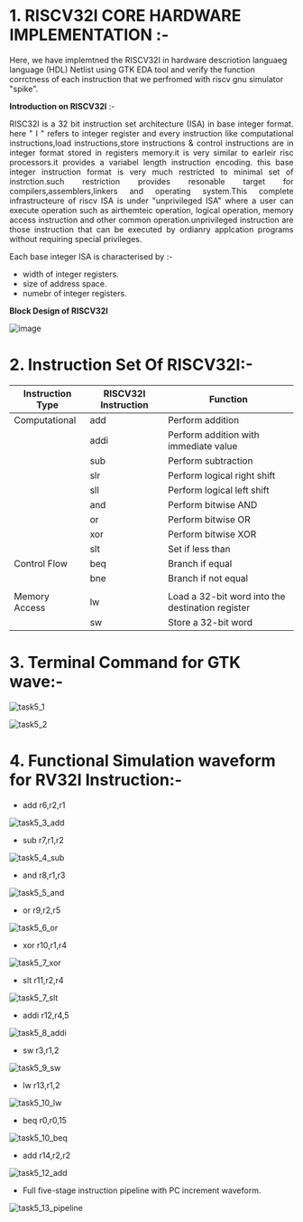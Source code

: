 # 1. RISCV32I CORE HARDWARE IMPLEMENTATION :-

Here, we have implemtned the RISCV32I in hardware descriotion languaeg language (HDL) Netlist  using GTK EDA tool and verify the function corrctness of each instruction
that we perfromed with riscv gnu simulator "spike".

**Introduction on RISCV32I** :-
<div style="text-align: justify"> 
RISC32I is a 32 bit instruction set architecture (ISA) in base integer format. here " I " refers to integer register and every instruction like computational instructions,load instructions,store instructions & control instructions are in integer format stored in registers memory.it is very similar to earleir risc processors.it provides a 
variabel length instruction encoding. this base integer instruction format is very much restricted to minimal set of instrction.such restriction provides resonable target 
for compilers,assemblers,linkers and operating system.This complete infrastructeure of riscv ISA is under "unprivileged ISA" where a user  can execute operation such as 
airthemteic operation, logical operation, memory access instruction and other common operation.unprivileged instruction are those instruction that can be executed by ordianry
applcation programs without requiring special privileges.
</div>

Each base integer ISA is characterised by :-

  - width of integer registers.
  - size of address space.
  - numebr of integer registers.

**Block Design of RISCV32I** 

![image](https://github.com/ranjeet8989/VSDsquadron-mini-internship/assets/84927691/9212e6de-f5be-4e82-ba83-178ffea8b4e7)


# 2. Instruction Set Of RISCV32I:-

| Instruction Type | RISCV32I Instruction  | Function                                         |
|------------------|-----------------------|--------------------------------------------------|
| Computational    | add                   | Perform addition                                 |
|                  | addi                  | Perform addition with immediate value            |
|                  | sub                   | Perform subtraction                              |
|                  | slr                   | Perform logical right shift                      |
|                  | sll                   | Perform logical left shift                       |
|                  | and                   | Perform bitwise AND                              |
|                  | or                    | Perform bitwise OR                               |
|                  | xor                   | Perform bitwise XOR                              |
|                  | slt                   | Set if less than                                 |
| Control Flow     | beq                   | Branch if equal                                  |
|                  | bne                   | Branch if not equal                              |
|                  |                       |                                                  |
| Memory Access    | lw                    | Load a 32-bit word into the destination register |
|                  | sw                    | Store a 32-bit word                              |

# 3. Terminal Command for GTK wave:-

   
  ![task5_1](https://github.com/ranjeet8989/VSDsquadron-mini-internship/assets/84927691/e1da3b51-f77f-4caa-936a-df429bd6cc0f)

  ![task5_2](https://github.com/ranjeet8989/VSDsquadron-mini-internship/assets/84927691/4358ffc9-1d16-4fe9-93d5-6d487be6fb2e)

# 4. Functional Simulation waveform for RV32I Instruction:-

- add r6,r2,r1
  
![task5_3_add](https://github.com/ranjeet8989/VSDsquadron-mini-internship/assets/84927691/5a689ffe-8898-4b3a-ae4b-a0d208b4760f)
     
- sub r7,r1,r2
  
![task5_4_sub](https://github.com/ranjeet8989/VSDsquadron-mini-internship/assets/84927691/434d3a63-a67e-4f90-b9b5-f1c20e9e4702)

- and r8,r1,r3
  
![task5_5_and](https://github.com/ranjeet8989/VSDsquadron-mini-internship/assets/84927691/3f5b7439-5ec9-41e7-adb5-bfa9ad021e51)

- or r9,r2,r5
  
![task5_6_or](https://github.com/ranjeet8989/VSDsquadron-mini-internship/assets/84927691/e1f58928-1aa5-41d3-9cbb-93223f912c2c)

- xor r10,r1,r4

![task5_7_xor](https://github.com/ranjeet8989/VSDsquadron-mini-internship/assets/84927691/ee83d15a-b06b-475c-8993-1c151cabdfb7)

- slt r11,r2,r4

![task5_7_slt](https://github.com/ranjeet8989/VSDsquadron-mini-internship/assets/84927691/959c0ae6-374c-4586-b721-8e35ddf394e3)

- addi r12,r4,5

![task5_8_addi](https://github.com/ranjeet8989/VSDsquadron-mini-internship/assets/84927691/b5254793-335a-49df-b2f7-fec0700e9a8e)

- sw r3,r1,2

![task5_9_sw](https://github.com/ranjeet8989/VSDsquadron-mini-internship/assets/84927691/49eba861-930a-43af-988a-26e98c90afb5)

- lw r13,r1,2

![task5_10_lw](https://github.com/ranjeet8989/VSDsquadron-mini-internship/assets/84927691/3ff50e60-96f1-44fe-94aa-0d57aa10083c)

- beq r0,r0,15

![task5_10_beq](https://github.com/ranjeet8989/VSDsquadron-mini-internship/assets/84927691/47d55e03-113c-4f37-9adf-5f8c858c629d)

- add r14,r2,r2

![task5_12_add](https://github.com/ranjeet8989/VSDsquadron-mini-internship/assets/84927691/b46cae5b-539a-4ef3-b50b-b2c22208c5c1)

- Full five-stage instruction pipeline with PC increment waveform.

![task5_13_pipeline](https://github.com/ranjeet8989/VSDsquadron-mini-internship/assets/84927691/0363997f-4e70-4b49-84ce-e7884e224301)
















